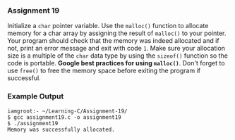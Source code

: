 ### Assignment 19

Initialize a `char` pointer variable. Use the `malloc()` function to allocate memory for a char array by assigning the result of `malloc()` to your pointer. Your program should check that the memory was indeed allocated and if not, print an error message and exit with code `1`. Make sure your allocation size is a multiple of the `char` data type by using the `sizeof()` function so the code is portable. <b>Google best practices for using `malloc()`</b>. Don't forget to use `free()` to free the memory space before exiting the program if successful.

### Example Output

```
iamgroot:- ~/Learning-C/Assignment-19/
$ gcc assignment19.c -o assignment19
$ ./assignment19
Memory was successfully allocated.
```

